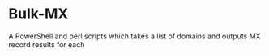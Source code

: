 # Bulk-MX
A PowerShell and perl scripts which takes a list of domains and outputs MX record results for each
